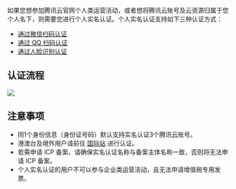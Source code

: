 如果您想参加腾讯云官网个人类运营活动，或者想将腾讯云账号及云资源归属于您个人名下，则需要您进行个人实名认证。个人实名认证支持如下三种认证方式：
- [通过微信扫码认证](https://cloud.tencent.com/document/product/378/56757)
- [通过 QQ 扫码认证](https://cloud.tencent.com/document/product/378/56759)
- [通过人脸识别认证](https://cloud.tencent.com/document/product/378/56760)

## 认证流程

![](https://main.qcloudimg.com/raw/63c7ea1d265dbe0908d79f6b3dabbffc.png)

## 注意事项

- 同1个身份信息（身份证号码）默认支持实名认证3个腾讯云账号。
- 港澳台及境外用户请前往 [国际站](https://intl.cloud.tencent.com/) 进行认证。
- 若需申请 ICP 备案，请确保实名认证名称与备案主体名称一致，否则将无法申请 ICP 备案。
- 个人实名认证的用户不可以参与企业类运营活动，且无法申请增值税专用发票。
